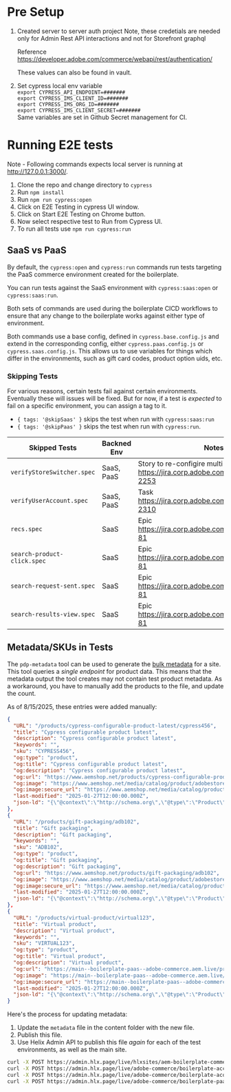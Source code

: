 # Pre Setup
1. Created server to server auth project 
   Note, these credetials are needed only for Admin Rest API interactions and not for Storefront graphql
 
   Reference https://developer.adobe.com/commerce/webapi/rest/authentication/ 
 
   These values can also be found in vault.

2. Set cypress local env variable  
 `export CYPRESS_API_ENDPOINT=#######`  
 `export CYPRESS_IMS_CLIENT_ID=#######`  
 `export CYPRESS_IMS_ORG_ID=#######`  
 `export CYPRESS_IMS_CLIENT_SECRET=#######`  
  Same variables are set in Github Secret management for CI. 


# Running E2E tests

Note - Following commands expects local server is running at <http://127.0.0.1:3000/>.

1. Clone the repo and change directory to `cypress`
2. Run `npm install`
3. Run `npm run cypress:open`
4. Click on E2E Testing in cypress UI window.
5. Click on Start E2E Testing on Chrome button.
6. Now select respective test to Run from Cypress UI.
7. To run all tests use `npm run cypress:run`

## SaaS vs PaaS

By default, the `cypress:open` and `cypress:run` commands run tests targeting the PaaS commerce environment created for the boilerplate.

You can run tests against the SaaS environment with `cypress:saas:open` or `cypress:saas:run`.

Both sets of commands are used during the boilerplate CICD workflows to ensure that any change to the boilerplate works against either type of environment.

Both commands use a base config, defined in `cypress.base.config.js` and extend in the corresponding config, either `cypress.paas.config.js` or `cypress.saas.config.js`. This allows us to use variables for things which differ in the environments, such as gift card codes, product option uids, etc.

### Skipping Tests

For various reasons, certain tests fail against certain environments. Eventually these will issues will be fixed. But for now, if a test is _expected_ to fail on a specific environment, you can assign a tag to it.

- `{ tags: '@skipSaas' }` skips the test when run with `cypress:saas:run`
- `{ tags: '@skipPaas' }` skips the test when run with `cypress:run`.

| Skipped Tests | Backned Env | Notes |
| ------------- | ------------- | -------- |
| `verifyStoreSwitcher.spec`  | SaaS, PaaS | Story to re-configire multi store <https://jira.corp.adobe.com/browse/USF-2253> |
| `verifyUserAccount.spec` | SaaS, PaaS | Task <https://jira.corp.adobe.com/browse/USF-2310> |
| `recs.spec` | SaaS | Epic <https://jira.corp.adobe.com/browse/COMOPT-81> |
| `search-product-click.spec` | SaaS | Epic <https://jira.corp.adobe.com/browse/COMOPT-81> |
| `search-request-sent.spec` | SaaS | Epic <https://jira.corp.adobe.com/browse/COMOPT-81> |
| `search-results-view.spec` | SaaS | Epic <https://jira.corp.adobe.com/browse/COMOPT-81> |

## Metadata/SKUs in Tests

The `pdp-metadata` tool can be used to generate the [bulk metadata](https://www.aem.live/docs/bulk-metadata) for a site.
This tool queries a _single endpoint_ for product data. This means that the metadata output the tool creates may not contain test product metadata.
As a workaround, you have to manually add the products to the file, and update the count.

As of 8/15/2025, these entries were added manually:

```json
{
  "URL": "/products/cypress-configurable-product-latest/cypress456",
  "title": "Cypress configurable product latest",
  "description": "Cypress configurable product latest",
  "keywords": "",
  "sku": "CYPRESS456",
  "og:type": "product",
  "og:title": "Cypress configurable product latest",
  "og:description": "Cypress configurable product latest",
  "og:url": "https://www.aemshop.net/products/cypress-configurable-product-latest/cypress456",
  "og:image": "https://www.aemshop.net/media/catalog/product/adobestoredata/CYPRESS456.jpg",
  "og:image:secure_url": "https://www.aemshop.net/media/catalog/product/adobestoredata/CYPRESS456.jpg",
  "last-modified": "2025-01-27T12:00:00.000Z",
  "json-ld": "{\"@context\":\"http://schema.org\",\"@type\":\"Product\",\"name\":\"Cypress configurable product latest\",\"description\":\"Cypress configurable product latest\",\"image\":\"https://www.aemshop.net/media/catalog/product/adobestoredata/CYPRESS456.jpg\",\"offers\":[{\"@type\":\"Offer\",\"price\":99.99,\"priceCurrency\":\"USD\",\"availability\":\"http://schema.org/InStock\"}],\"productID\":\"cypress456\",\"sku\":\"CYPRESS456\",\"url\":\"/products/cypress-configurable-product-latest/cypress456\",\"@id\":\"/products/cypress-configurable-product-latest/cypress456\"}"
},
{
  "URL": "/products/gift-packaging/adb102",
  "title": "Gift packaging",
  "description": "Gift packaging",
  "keywords": "",
  "sku": "ADB102",
  "og:type": "product",
  "og:title": "Gift packaging",
  "og:description": "Gift packaging",
  "og:url": "https://www.aemshop.net/products/gift-packaging/adb102",
  "og:image": "https://www.aemshop.net/media/catalog/product/adobestoredata/ADB102.jpg",
  "og:image:secure_url": "https://www.aemshop.net/media/catalog/product/adobestoredata/ADB102.jpg",
  "last-modified": "2025-01-27T12:00:00.000Z",
  "json-ld": "{\"@context\":\"http://schema.org\",\"@type\":\"Product\",\"name\":\"Gift packaging\",\"description\":\"Gift packaging\",\"image\":\"https://www.aemshop.net/media/catalog/product/adobestoredata/ADB102.jpg\",\"offers\":[{\"@type\":\"Offer\",\"price\":19.99,\"priceCurrency\":\"USD\",\"availability\":\"http://schema.org/InStock\"}],\"productID\":\"adb102\",\"sku\":\"ADB102\",\"url\":\"/products/gift-packaging/adb102\",\"@id\":\"/products/gift-packaging/adb102\"}"
},
{
  "URL": "/products/virtual-product/virtual123",
  "title": "Virtual product",
  "description": "Virtual product",
  "keywords": "",
  "sku": "VIRTUAL123",
  "og:type": "product",
  "og:title": "Virtual product",
  "og:description": "Virtual product",
  "og:url": "https://main--boilerplate-paas--adobe-commerce.aem.live/products/virtual-product/virtual123",
  "og:image": "https://main--boilerplate-paas--adobe-commerce.aem.live/media/catalog/product/adobestoredata/VIRTUAL123.jpg",
  "og:image:secure_url": "https://main--boilerplate-paas--adobe-commerce.aem.live/media/catalog/product/adobestoredata/VIRTUAL123.jpg",
  "last-modified": "2025-01-27T12:00:00.000Z",
  "json-ld": "{\"@context\":\"http://schema.org\",\"@type\":\"Product\",\"name\":\"Virtual product\",\"description\":\"Virtual product\",\"image\":\"https://main--boilerplate-paas--adobe-commerce.aem.live/media/catalog/product/adobestoredata/VIRTUAL123.jpg\",\"offers\":[{\"@type\":\"Offer\",\"price\":29.99,\"priceCurrency\":\"USD\",\"availability\":\"http://schema.org/InStock\"}],\"productID\":\"virtual123\",\"sku\":\"VIRTUAL123\",\"url\":\"/products/virtual-product/virtual123\",\"@id\":\"/products/virtual-product/virtual123\"}"
}
```

Here's the process for updating metadata:

1. Update the `metadata` file in the content folder with the new file.
2. Publish this file.
3. Use Helix Admin API to publish this file _again_ for each of the test environments, as well as the main site.

```bash
curl -X POST https://admin.hlx.page/live/hlxsites/aem-boilerplate-commerce/main/metadata.json --cookie "auth_token=YOUR_AUTH_COOKIE"
curl -X POST https://admin.hlx.page/live/adobe-commerce/boilerplate-accs/main/metadata.json --cookie "auth_token=YOUR_AUTH_COOKIE"
curl -X POST https://admin.hlx.page/live/adobe-commerce/boilerplate-aco/main/metadata.json --cookie "auth_token=YOUR_AUTH_COOKIE"
curl -X POST https://admin.hlx.page/live/adobe-commerce/boilerplate-paas/main/metadata.json --cookie "auth_token=YOUR_AUTH_COOKIE"
```
